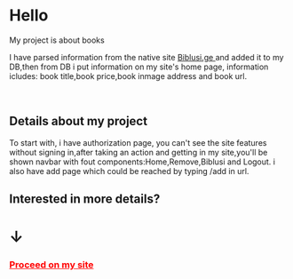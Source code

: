 <h1> Hello </h1> 

<p> My project is about books </p>
<p> I have parsed information from the native site <a href="Biblusi.ge" >Biblusi.ge  </a> and added it to my DB,then from DB i put information on my site's home page, information icludes: book title,book price,book inmage address and book url. </p>
<br>
<h2> Details about my project</h2>
To start with, i have authorization page, you can't see the site features without signing in,after taking an action and getting in my site,you'll be shown navbar with fout components:Home,Remove,Biblusi and Logout. i also have add page which could be reached by typing /add in url. 

<h2> Interested in more details? </h2>
<h1>     ↓     </h1>
<h3> <a style="color: red" href="http://leqso.pythonanywhere.com/sign_in" > Proceed on my site</a></h1>

